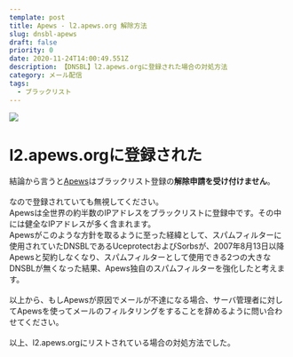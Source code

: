 ```yaml
---
template: post
title: Apews - l2.apews.org 解除方法
slug: dnsbl-apews
draft: false
priority: 0
date: 2020-11-24T14:00:49.551Z
description: 【DNSBL】l2.apews.orgに登録された場合の対処方法
category: メール配信
tags:
  - ブラックリスト
---
```

![](/media/apews-title.png)

# l2.apews.orgに登録された

結論から言うと<a href="http://www.apews.org/" target="_blank">Apews</a>はブラックリスト登録の<strong>解除申請を受け付けません</strong>。<br><br> 				なので登録されていても無視してください。<br> 				Apewsは全世界の約半数のIPアドレスをブラックリストに登録中です。その中には健全なIPアドレスが多く含まれます。<br> 				Apewsがこのような方針を取るように至った経緯として、スパムフィルターに使用されていたDNSBLであるUceprotectおよびSorbsが、2007年8月13日以降Apewsと契約しなくなり、スパムフィルターとして使用できる2つの大きなDNSBLが無くなった結果、Apews独自のスパムフィルターを強化したと考えます。<br> 				<br> 				以上から、もしApewsが原因でメールが不達になる場合、サーバ管理者に対してApewsを使ってメールのフィルタリングをすることを辞めるように問い合わせてください。<br> 				<br> 				以上、l2.apews.orgにリストされている場合の対処方法でした。